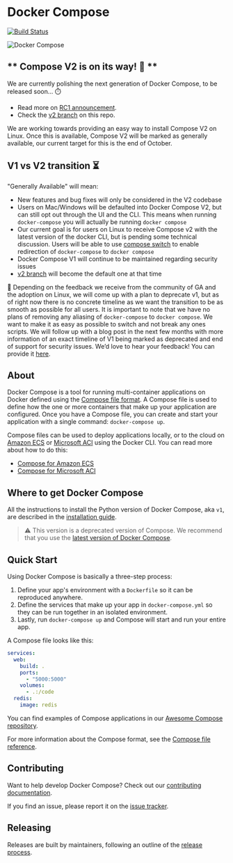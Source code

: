 Docker Compose
==============
[![Build Status](https://ci-next.docker.com/public/buildStatus/icon?job=compose/master)](https://ci-next.docker.com/public/job/compose/job/master/)

![Docker Compose](logo.png?raw=true "Docker Compose Logo")

** Compose V2 is on its way! :star_struck: **
---------------------------------------------

We are currently polishing the next generation of Docker Compose, to be released soon... :stopwatch: 
- Read more on [RC1 announcement](https://www.docker.com/blog/start-dev-environments-locally-compose-v2-rc-1-and-more-in-docker-desktop-3-6/). 
- Check the [v2 branch](https://github.com/docker/compose/tree/v2) on this repo.

We are working towards providing an easy way to install Compose V2 on Linux. Once this is available, Compose V2 will be marked as generally available, our current target for this is the end of October.

V1 vs V2 transition :hourglass_flowing_sand:
--------------------------------------------

"Generally Available" will mean:
- New features and bug fixes will only be considered in the V2 codebase 
- Users on Mac/Windows will be defaulted into Docker Compose V2, but can still opt out through the UI and the CLI. This means when running `docker-compose` you will actually be running `docker compose`
- Our current goal is for users on Linux to receive Compose v2 with the latest version of the docker CLI, but is pending some technical discussion. Users will be able to use [compose switch](https://github.com/docker/compose-switch) to enable redirection of `docker-compose` to `docker compose`
- Docker Compose V1 will continue to be maintained regarding security issues
- [v2 branch](https://github.com/docker/compose/tree/v2) will become the default one at that time

:lock_with_ink_pen: Depending on the feedback we receive from the community of GA and the adoption on Linux, we will come up with a plan to deprecate v1, but as of right now there is no concrete timeline as we want the transition to be as smooth as possible for all users. It is important to note that we have no plans of removing any aliasing of `docker-compose` to `docker compose`. We want to make it as easy as possible to switch and not break any ones scripts. We will follow up with a blog post in the next few months with more information of an exact timeline of V1 being marked as deprecated and end of support for security issues. We’d love to hear your feedback! You can provide it [here](https://github.com/docker/roadmap/issues/257).

About
-----

Docker Compose is a tool for running multi-container applications on Docker
defined using the [Compose file format](https://compose-spec.io).
A Compose file is used to define how the one or more containers that make up
your application are configured.
Once you have a Compose file, you can create and start your application with a
single command: `docker-compose up`.

Compose files can be used to deploy applications locally, or to the cloud on
[Amazon ECS](https://aws.amazon.com/ecs) or
[Microsoft ACI](https://azure.microsoft.com/services/container-instances/) using
the Docker CLI. You can read more about how to do this:
- [Compose for Amazon ECS](https://docs.docker.com/engine/context/ecs-integration/)
- [Compose for Microsoft ACI](https://docs.docker.com/engine/context/aci-integration/)

Where to get Docker Compose
----------------------------

All the instructions to install the Python version of Docker Compose, aka `v1`, 
are described in the [installation guide](./INSTALL.md). 

> ⚠️ This version is a deprecated version of Compose. We recommend that you use the [latest version of Docker Compose](https://docs.docker.com/compose/install/).

Quick Start
-----------

Using Docker Compose is basically a three-step process:
1. Define your app's environment with a `Dockerfile` so it can be
   reproduced anywhere.
2. Define the services that make up your app in `docker-compose.yml` so
   they can be run together in an isolated environment.
3. Lastly, run `docker-compose up` and Compose will start and run your entire
   app.

A Compose file looks like this:

```yaml
services:
  web:
    build: .
    ports:
      - "5000:5000"
    volumes:
      - .:/code
  redis:
    image: redis
```

You can find examples of Compose applications in our
[Awesome Compose repository](https://github.com/docker/awesome-compose).

For more information about the Compose format, see the
[Compose file reference](https://docs.docker.com/compose/compose-file/).

Contributing
------------

Want to help develop Docker Compose? Check out our
[contributing documentation](https://github.com/docker/compose/blob/master/CONTRIBUTING.md).

If you find an issue, please report it on the
[issue tracker](https://github.com/docker/compose/issues/new/choose).

Releasing
---------

Releases are built by maintainers, following an outline of the [release process](https://github.com/docker/compose/blob/master/project/RELEASE-PROCESS.md).
